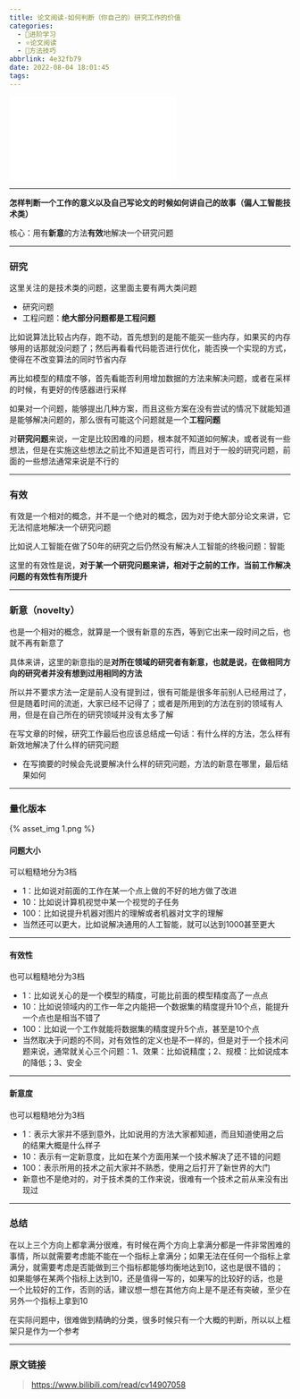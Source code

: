 ```yaml
---
title: 论文阅读-如何判断（你自己的）研究工作的价值
categories:
  - 🌙进阶学习
  - ⭐论文阅读
  - 💫方法技巧
abbrlink: 4e32fb79
date: 2022-08-04 18:01:45
tags:
---
```


<iframe src="//player.bilibili.com/player.html?aid=465786953&bvid=BV1oL411c7Us&cid=487717373&page=1" scrolling="no" border="0" frameborder="no" framespacing="0" allowfullscreen="true"> </iframe>

<!--more-->

***

**怎样判断一个工作的意义以及自己写论文的时候如何讲自己的故事（偏人工智能技术类）**

核心：用有**新意**的方法**有效**地解决一个研究问题

***

### 研究

这里关注的是技术类的问题，这里面主要有两大类问题
- 研究问题
- 工程问题：**绝大部分问题都是工程问题**

比如说算法比较占内存，跑不动，首先想到的是能不能买一些内存，如果买的内存够用的话那就没问题了；然后再看看代码能否进行优化，能否换一个实现的方式，使得在不改变算法的同时节省内存

再比如模型的精度不够，首先看能否利用增加数据的方法来解决问题，或者在采样的时候，有更好的传感器进行采样

如果对一个问题，能够提出几种方案，而且这些方案在没有尝试的情况下就能知道是能够解决问题的，那么很有可能这个问题就是一个**工程问题**

对**研究问题**来说，一定是比较困难的问题，根本就不知道如何解决，或者说有一些想法，但是在实施这些想法之前比不知道是否可行，而且对于一般的研究问题，前面的一些想法通常来说是不行的

***

### 有效

有效是一个相对的概念，并不是一个绝对的概念，因为对于绝大部分论文来讲，它无法彻底地解决一个研究问题

比如说人工智能在做了50年的研究之后仍然没有解决人工智能的终极问题：智能

这里的有效性是说，**对于某一个研究问题来讲，相对于之前的工作，当前工作解决问题的有效性有所提升**

***

### 新意（novelty）

也是一个相对的概念，就算是一个很有新意的东西，等到它出来一段时间之后，也就不再有新意了

具体来讲，这里的新意指的是**对所在领域的研究者有新意，也就是说，在做相同方向的研究者并没有想到过用相同的方法**

所以并不要求方法一定是前人没有提到过，很有可能是很多年前别人已经用过了，但是随着时间的流逝，大家已经不记得了；或者是所用到的方法在别的领域有人用，但是在自己所在的研究领域并没有太多了解

在写文章的时候，研究工作最后也应该总结成一句话：有什么样的方法，怎么样有新效地解决了什么样的研究问题
- 在写摘要的时候会先说要解决什么样的研究问题，方法的新意在哪里，最后结果如何

***

### 量化版本

{% asset_img 1.png %}

#### 问题大小

可以粗糙地分为3档
- 1：比如说对前面的工作在某一个点上做的不好的地方做了改进
- 10：比如说计算机视觉中某一个视觉的子任务
- 100：比如说提升机器对图片的理解或者机器对文字的理解
- 当然还可以更大，比如说解决通用的人工智能，就可以达到1000甚至更大

***

#### 有效性

也可以粗糙地分为3档
- 1：比如说关心的是一个模型的精度，可能比前面的模型精度高了一点点
- 10：比如说领域内的工作一年之内能把一个数据集的精度提升10个点，能提升一个点也是相当不错了
- 100：比如说一个工作就能将数据集的精度提升5个点，甚至是10个点
- 当然取决于问题的不同，对有效性的定义也是不一样的，但是对于一个技术问题来说，通常就关心三个问题：1、效果：比如说精度；2、规模：比如说成本的降低；3、安全

***

#### 新意度

也可以粗糙地分为3档
- 1：表示大家并不感到意外，比如说用的方法大家都知道，而且知道使用之后的结果大概是什么样子
- 10：表示有一定新意度，比如在某个方面用某一个技术解决了还不错的问题
- 100：表示所用的技术之前大家并不熟悉，使用之后打开了新世界的大门
- 新意也不是绝对的，对于技术类的工作来说，很难有一个技术之前从来没有出现过

***

### 总结

在以上三个方向上都拿满分很难，有时候在两个方向上拿满分都是一件非常困难的事情，所以就需要考虑能不能在一个指标上拿满分；如果无法在任何一个指标上拿满分，就需要考虑是否能做到三个指标都能够均衡地达到10，这也是很不错的；如果能够在某两个指标上达到10，还是值得一写的，如果写的比较好的话，也是一个比较好的工作，否则的话，建议想一想在其他方向上是不是还有突破，至少在另外一个指标上拿到10

在实际问题中，很难做到精确的分类，很多时候只有一个大概的判断，所以以上框架只是作为一个参考

***

### 原文链接

> <https://www.bilibili.com/read/cv14907058>
